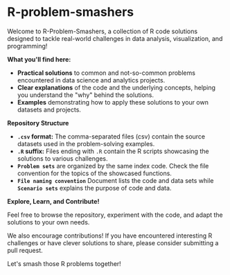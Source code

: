 # R-problem-smashers

Welcome to R-Problem-Smashers, a collection of R code solutions designed to tackle real-world challenges in data analysis, visualization, and programming!  

**What you'll find here:**

* **Practical solutions** to common and not-so-common problems encountered in data science and analytics projects.
* **Clear explanations** of the code and the underlying concepts, helping you understand the "why" behind the solutions.
* **Examples** demonstrating how to apply these solutions to your own datasets and projects.

**Repository Structure**

* **`.csv` format:** The comma-separated files (csv) contain the source datasets used in the problem-solving examples.
* **`.R` suffix:** Files ending with `.R` contain the R scripts showcasing the solutions to various challenges.
* **`Problem sets`** are organized by the same index code. Check the file convention for the topics of the showcased functions.
* **`File naming convention`** Document lists the code and data sets while **`Scenario sets`** explains the purpose of code and data.

**Explore, Learn, and Contribute!**

Feel free to browse the repository, experiment with the code, and adapt the solutions to your own needs.  

We also encourage contributions! If you have encountered interesting R challenges or have clever solutions to share, please consider submitting a pull request. 

Let's smash those R problems together! 
